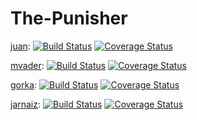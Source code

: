 The-Punisher
============

[juan](https://github.com/Upplication/The-Punisher/tree/Juan-branch): [![Build Status](https://travis-ci.org/Upplication/The-Punisher.svg?branch=Juan-branch)](https://travis-ci.org/Upplication/The-Punisher) [![Coverage Status](https://coveralls.io/repos/Upplication/The-Punisher/badge.png?branch=Juan-branch)](https://coveralls.io/r/Upplication/The-Punisher?branch=Juan-branch)

[mvader](https://github.com/Upplication/The-Punisher/tree/jm): [![Build Status](https://travis-ci.org/Upplication/The-Punisher.svg?branch=jm)](https://travis-ci.org/Upplication/The-Punisher) [![Coverage Status](https://coveralls.io/repos/Upplication/The-Punisher/badge.png?branch=jm)](https://coveralls.io/r/Upplication/The-Punisher?branch=jm)

[gorka](https://github.com/Upplication/The-Punisher/tree/gorka): [![Build Status](https://travis-ci.org/Upplication/The-Punisher.svg?branch=gorka)](https://travis-ci.org/Upplication/The-Punisher) [![Coverage Status](https://coveralls.io/repos/Upplication/The-Punisher/badge.png?branch=gorka)](https://coveralls.io/r/Upplication/The-Punisher?branch=gorka)

[jarnaiz](https://github.com/Upplication/The-Punisher/tree/jarnaiz): [![Build Status](https://travis-ci.org/Upplication/The-Punisher.svg?branch=jarnaiz)](https://travis-ci.org/Upplication/The-Punisher) [![Coverage Status](https://coveralls.io/repos/Upplication/The-Punisher/badge.png?branch=jarnaiz)](https://coveralls.io/r/Upplication/The-Punisher?branch=jarnaiz)
